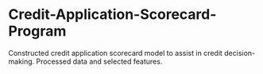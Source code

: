 # Credit-Application-Scorecard-Program
Constructed credit application scorecard model to assist in credit decision-making. Processed data and selected features.
